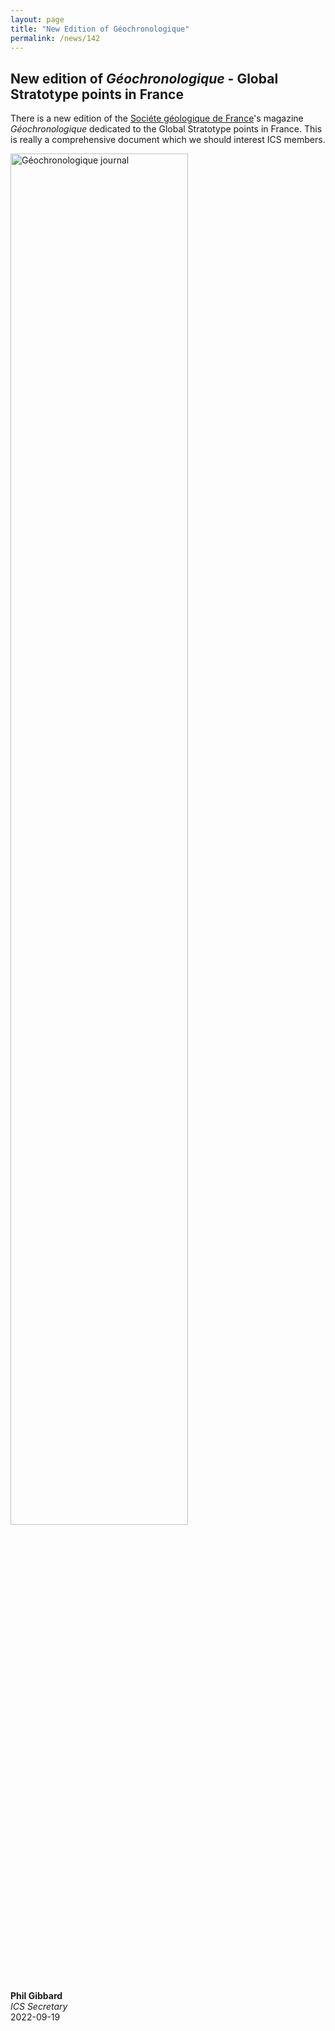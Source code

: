 ```yaml
---
layout: page
title: "New Edition of Géochronologique"
permalink: /news/142
---
```

## New edition of _Géochronologique_ - Global Stratotype points in France

There is a new edition of the [Sociéte géologique de France](https://www.geosoc.fr/)'s magazine _Géochronologique_ dedicated to the Global Stratotype points in France. This is really a comprehensive document which we should interest ICS members.  

<a href="https://www.geosoc.fr/boutique-en-ligne/geochronique/2022/les-points-stratotypiques-mondiaux-de-france-format-pdf-detail.html">
    <img src="/news/142-Géochronologique.jpg" alt="Géochronologique journal" style="width:75%;" />
</a>

**Phil Gibbard**  
_ICS Secretary_  
2022-09-19  
